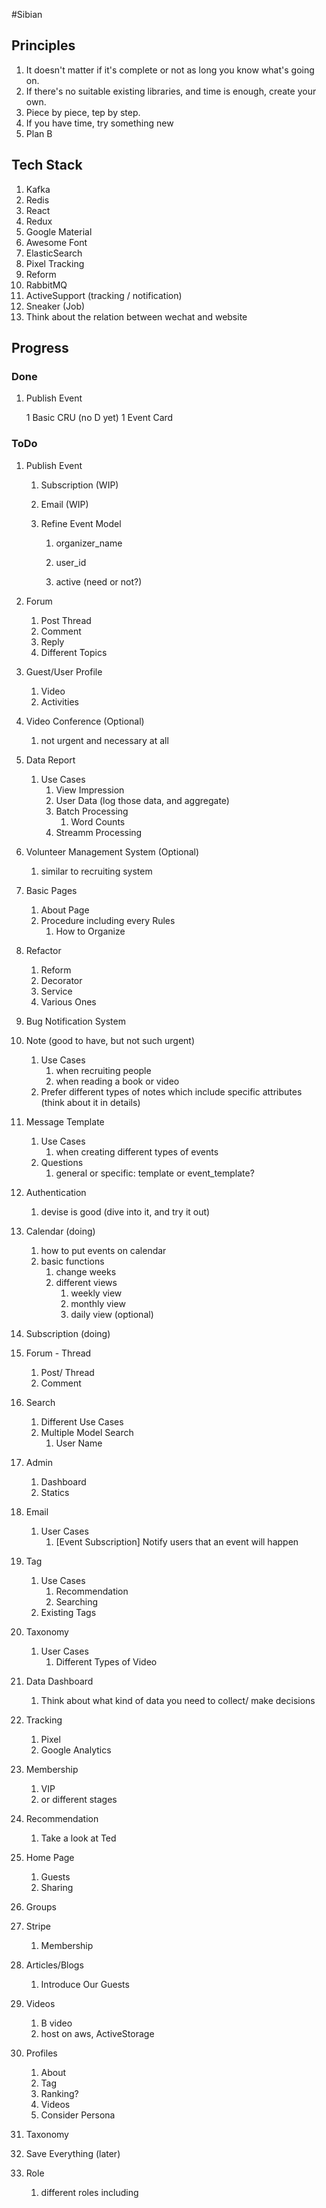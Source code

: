 #Sibian

## Principles

1. It doesn't matter if it's complete or not as long you know what's going on.
2. If there's no suitable existing libraries, and time is enough, create your own.
3. Piece by piece, tep by step.
4. If you have time, try something new
5. Plan B

## Tech Stack

1. Kafka
2. Redis
3. React 
4. Redux
5. Google Material
6. Awesome Font
7. ElasticSearch
8. Pixel Tracking
9. Reform
10. RabbitMQ
11. ActiveSupport (tracking / notification)
12. Sneaker (Job)
13. Think about the relation between wechat and website

## Progress

### Done

1. Publish Event

   1 Basic CRU (no D yet)
   1 Event Card   

### ToDo

1. Publish Event

   1. Subscription (WIP)
   2. Email  (WIP)
   3. Refine Event Model
   
      1. organizer_name
     
      2. user_id
      
      3. active (need or not?)
   
2. Forum
   
   1. Post Thread
   2. Comment
   3. Reply
   4. Different Topics
   
3. Guest/User Profile
   
   1. Video
   2. Activities
   
4. Video Conference (Optional)

   1. not urgent and necessary at all

5. Data Report

   1. Use Cases
      1. View Impression
      2. User Data (log those data, and aggregate)
      3. Batch Processing
         1. Word Counts
      4. Streamm Processing
   
6. Volunteer Management System (Optional)

   1. similar to recruiting system
   
7. Basic Pages

   1. About Page
   2. Procedure including every Rules
      1. How to Organize
   
8. Refactor
   
   1. Reform
   2. Decorator
   3. Service
   4. Various Ones

9. Bug Notification System

10. Note (good to have, but not such urgent)
    1. Use Cases
       1. when recruiting people
       2. when reading a book or video
    2. Prefer different types of notes which include specific attributes (think about it in details)
      
11. Message Template
    1. Use Cases
       1. when creating different types of events
    2. Questions
       1. general or specific: template or event_template?

12. Authentication
    1. devise is good (dive into it, and try it out)

13. Calendar (doing)
    1. how to put events on calendar
    2. basic functions
       1. change weeks
       2. different views
          1. weekly view
          2. monthly view
          3. daily view (optional)

14. Subscription (doing)
15. Forum - Thread
    1. Post/ Thread
    2. Comment
    
16. Search
    1. Different Use Cases
    2. Multiple Model Search
       1. User Name
    
17. Admin
    1. Dashboard
    2. Statics
    
18. Email
    1. User Cases
       1. [Event Subscription] Notify users that an event will happen
       
19. Tag
    1. Use Cases
       1. Recommendation
       2. Searching
    2. Existing Tags

20. Taxonomy
    1. User Cases
       1. Different Types of Video
    
21. Data Dashboard
    1. Think about what kind of data you need to collect/ make decisions
    
22. Tracking
    1. Pixel
    2. Google Analytics

23. Membership
    1. VIP
    2. or different stages
    
24. Recommendation
    1. Take a look at Ted
    
25. Home Page
    1. Guests
    2. Sharing
    
26. Groups
27. Stripe
    1. Membership
    
28. Articles/Blogs
    1. Introduce Our Guests
    
29. Videos
    1. B video
    2. host on aws, ActiveStorage
    
30. Profiles
    1. About
    2. Tag
    3. Ranking?
    4. Videos
    5. Consider Persona

31. Taxonomy
32. Save Everything (later)
33. Role
    1. different roles including 
